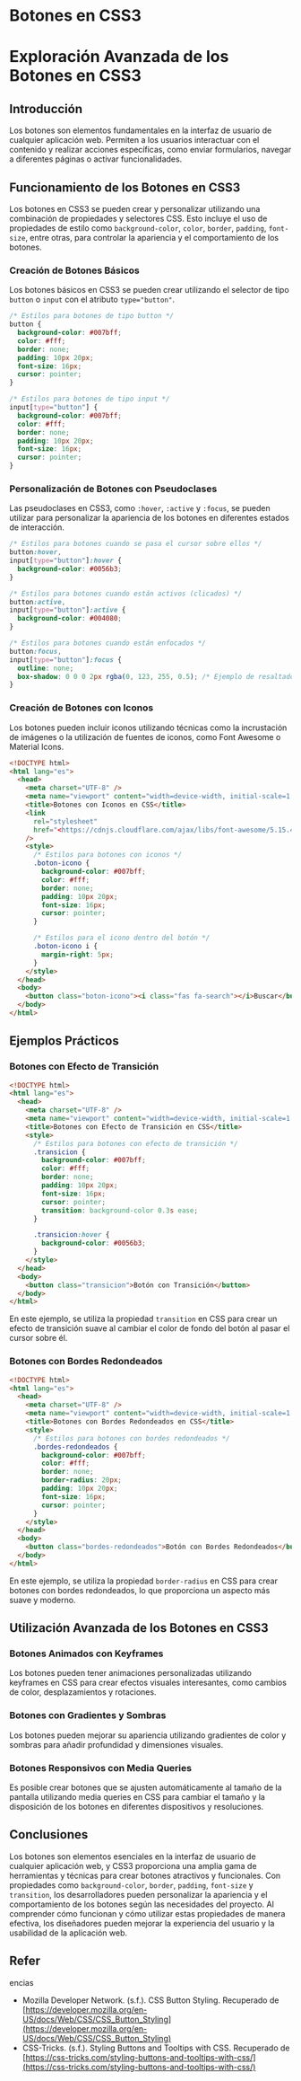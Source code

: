 # Botones en CSS3

# Exploración Avanzada de los Botones en CSS3

## Introducción

Los botones son elementos fundamentales en la interfaz de usuario de cualquier aplicación web. Permiten a los usuarios interactuar con el contenido y realizar acciones específicas, como enviar formularios, navegar a diferentes páginas o activar funcionalidades.

## Funcionamiento de los Botones en CSS3

Los botones en CSS3 se pueden crear y personalizar utilizando una combinación de propiedades y selectores CSS. Esto incluye el uso de propiedades de estilo como `background-color`, `color`, `border`, `padding`, `font-size`, entre otras, para controlar la apariencia y el comportamiento de los botones.

### Creación de Botones Básicos

Los botones básicos en CSS3 se pueden crear utilizando el selector de tipo `button` o `input` con el atributo `type="button"`.

```css
/* Estilos para botones de tipo button */
button {
  background-color: #007bff;
  color: #fff;
  border: none;
  padding: 10px 20px;
  font-size: 16px;
  cursor: pointer;
}

/* Estilos para botones de tipo input */
input[type="button"] {
  background-color: #007bff;
  color: #fff;
  border: none;
  padding: 10px 20px;
  font-size: 16px;
  cursor: pointer;
}
```

### Personalización de Botones con Pseudoclases

Las pseudoclases en CSS3, como `:hover`, `:active` y `:focus`, se pueden utilizar para personalizar la apariencia de los botones en diferentes estados de interacción.

```css
/* Estilos para botones cuando se pasa el cursor sobre ellos */
button:hover,
input[type="button"]:hover {
  background-color: #0056b3;
}

/* Estilos para botones cuando están activos (clicados) */
button:active,
input[type="button"]:active {
  background-color: #004080;
}

/* Estilos para botones cuando están enfocados */
button:focus,
input[type="button"]:focus {
  outline: none;
  box-shadow: 0 0 0 2px rgba(0, 123, 255, 0.5); /* Ejemplo de resaltado al enfocar */
}
```

### Creación de Botones con Iconos

Los botones pueden incluir iconos utilizando técnicas como la incrustación de imágenes o la utilización de fuentes de iconos, como Font Awesome o Material Icons.

```html
<!DOCTYPE html>
<html lang="es">
  <head>
    <meta charset="UTF-8" />
    <meta name="viewport" content="width=device-width, initial-scale=1.0" />
    <title>Botones con Iconos en CSS</title>
    <link
      rel="stylesheet"
      href="<https://cdnjs.cloudflare.com/ajax/libs/font-awesome/5.15.4/css/all.min.css>"
    />
    <style>
      /* Estilos para botones con iconos */
      .boton-icono {
        background-color: #007bff;
        color: #fff;
        border: none;
        padding: 10px 20px;
        font-size: 16px;
        cursor: pointer;
      }

      /* Estilos para el icono dentro del botón */
      .boton-icono i {
        margin-right: 5px;
      }
    </style>
  </head>
  <body>
    <button class="boton-icono"><i class="fas fa-search"></i>Buscar</button>
  </body>
</html>
```

## Ejemplos Prácticos

### Botones con Efecto de Transición

```html
<!DOCTYPE html>
<html lang="es">
  <head>
    <meta charset="UTF-8" />
    <meta name="viewport" content="width=device-width, initial-scale=1.0" />
    <title>Botones con Efecto de Transición en CSS</title>
    <style>
      /* Estilos para botones con efecto de transición */
      .transicion {
        background-color: #007bff;
        color: #fff;
        border: none;
        padding: 10px 20px;
        font-size: 16px;
        cursor: pointer;
        transition: background-color 0.3s ease;
      }

      .transicion:hover {
        background-color: #0056b3;
      }
    </style>
  </head>
  <body>
    <button class="transicion">Botón con Transición</button>
  </body>
</html>
```

En este ejemplo, se utiliza la propiedad `transition` en CSS para crear un efecto de transición suave al cambiar el color de fondo del botón al pasar el cursor sobre él.

### Botones con Bordes Redondeados

```html
<!DOCTYPE html>
<html lang="es">
  <head>
    <meta charset="UTF-8" />
    <meta name="viewport" content="width=device-width, initial-scale=1.0" />
    <title>Botones con Bordes Redondeados en CSS</title>
    <style>
      /* Estilos para botones con bordes redondeados */
      .bordes-redondeados {
        background-color: #007bff;
        color: #fff;
        border: none;
        border-radius: 20px;
        padding: 10px 20px;
        font-size: 16px;
        cursor: pointer;
      }
    </style>
  </head>
  <body>
    <button class="bordes-redondeados">Botón con Bordes Redondeados</button>
  </body>
</html>
```

En este ejemplo, se utiliza la propiedad `border-radius` en CSS para crear botones con bordes redondeados, lo que proporciona un aspecto más suave y moderno.

## Utilización Avanzada de los Botones en CSS3

### Botones Animados con Keyframes

Los botones pueden tener animaciones personalizadas utilizando keyframes en CSS para crear efectos visuales interesantes, como cambios de color, desplazamientos y rotaciones.

### Botones con Gradientes y Sombras

Los botones pueden mejorar su apariencia utilizando gradientes de color y sombras para añadir profundidad y dimensiones visuales.

### Botones Responsivos con Media Queries

Es posible crear botones que se ajusten automáticamente al tamaño de la pantalla utilizando media queries en CSS para cambiar el tamaño y la disposición de los botones en diferentes dispositivos y resoluciones.

## Conclusiones

Los botones son elementos esenciales en la interfaz de usuario de cualquier aplicación web, y CSS3 proporciona una amplia gama de herramientas y técnicas para crear botones atractivos y funcionales. Con propiedades como `background-color`, `border`, `padding`, `font-size` y `transition`, los desarrolladores pueden personalizar la apariencia y el comportamiento de los botones según las necesidades del proyecto. Al comprender cómo funcionan y cómo utilizar estas propiedades de manera efectiva, los diseñadores pueden mejorar la experiencia del usuario y la usabilidad de la aplicación web.

## Refer

encias

- Mozilla Developer Network. (s.f.). CSS Button Styling. Recuperado de [https://developer.mozilla.org/en-US/docs/Web/CSS/CSS_Button_Styling](https://developer.mozilla.org/en-US/docs/Web/CSS/CSS_Button_Styling)
- CSS-Tricks. (s.f.). Styling Buttons and Tooltips with CSS. Recuperado de [https://css-tricks.com/styling-buttons-and-tooltips-with-css/](https://css-tricks.com/styling-buttons-and-tooltips-with-css/)
